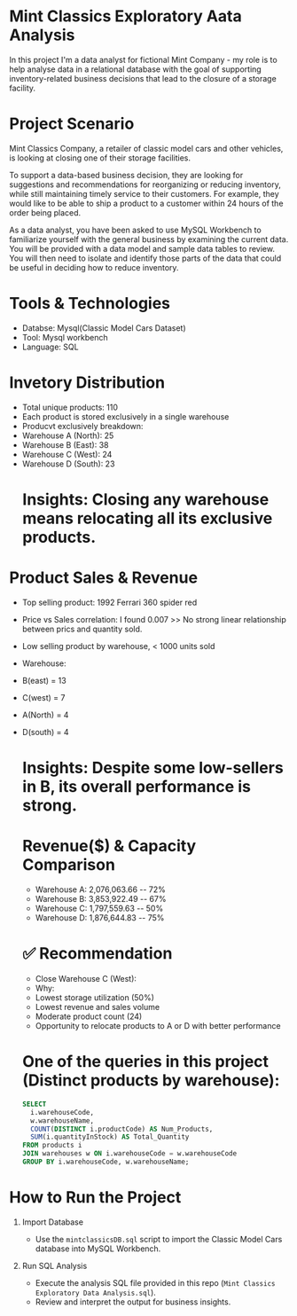 # Mint Classics Exploratory Aata Analysis
 In this project I'm a data analyst for fictional Mint Company - my role is to help analyse data in a relational database with the goal of supporting inventory-related business decisions that lead to the closure of a storage facility.
 # Project Scenario
 Mint Classics Company, a retailer of classic model cars and other vehicles, is looking at closing one of their storage facilities. 

To support a data-based business decision, they are looking for suggestions and recommendations for reorganizing or reducing inventory, while still maintaining timely service to their customers. For example, they would like to be able to ship a product to a customer within 24 hours of the order being placed.

As a data analyst, you have been asked to use MySQL Workbench to familiarize yourself with the general business by examining the current data. You will be provided with a data model and sample data tables to review. You will then need to isolate and identify those parts of the data that could be useful in deciding how to reduce inventory.
# Tools & Technologies
- Databse: Mysql(Classic Model Cars Dataset)
- Tool: Mysql workbench
- Language: SQL
# Invetory Distribution
- Total unique products: 110
- Each product is stored exclusively in a single warehouse
- Producvt exclusively breakdown:
- Warehouse A (North): 25
- Warehouse B (East): 38
- Warehouse C (West): 24
- Warehouse D (South): 23
  # Insights: Closing any warehouse means relocating all its exclusive products.

# Product Sales & Revenue
- Top selling product: 1992 Ferrari 360 spider red
- Price vs Sales correlation: I found 0.007 >> No strong linear relationship between prics and quantity sold.
- Low selling product by warehouse, < 1000 units sold
- Warehouse:
- B(east) = 13
- C(west) = 7
- A(North) = 4
- D(south) = 4
  # Insights: Despite some low-sellers in B, its overall performance is strong.

  # Revenue($) & Capacity Comparison
  - Warehouse A: 2,076,063.66 -- 72%
  - Warehouse B: 3,853,922.49 -- 67%
  - Warehouse C:  1,797,559.63 -- 50%
  - Warehouse D: 1,876,644.83  -- 75%
 
  # ✅ Recommendation
  - Close Warehouse C (West):
  - Why:
  - Lowest storage utilization (50%)
  - Lowest revenue and sales volume
  - Moderate product count (24)
  - Opportunity to relocate products to A or D with better performance
 
  # One of the queries in this project (Distinct products by warehouse):
  ```sql
  SELECT  
    i.warehouseCode,
    w.warehouseName,
    COUNT(DISTINCT i.productCode) AS Num_Products,
    SUM(i.quantityInStock) AS Total_Quantity
  FROM products i
  JOIN warehouses w ON i.warehouseCode = w.warehouseCode
  GROUP BY i.warehouseCode, w.warehouseName;
    ```
 # How to Run the Project

1. Import Database
   - Use the `mintclassicsDB.sql` script to import the Classic Model Cars database into MySQL Workbench.

2. Run SQL Analysis
   - Execute the analysis SQL file provided in this repo (`Mint Classics Exploratory Data Analysis.sql`).
   - Review and interpret the output for business insights.




  
  

  


 




 
